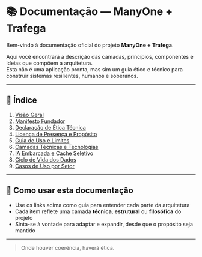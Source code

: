 # 📚 Documentação — ManyOne + Trafega

Bem-vindo à documentação oficial do projeto **ManyOne + Trafega**.

Aqui você encontrará a descrição das camadas, princípios, componentes e ideias que compõem a arquitetura.  
Esta não é uma aplicação pronta, mas sim um guia ético e técnico para construir sistemas resilientes, humanos e soberanos.

---

## 🧭 Índice

1. [Visão Geral](../README.md)
2. [Manifesto Fundador](../MANIFESTO.md)
3. [Declaração de Ética Técnica](../ETHICS.md)
4. [Licença de Presença e Propósito](../LICENSE-PRESENCE.md)
5. [Guia de Uso e Limites](../USAGE.md)
6. [Camadas Técnicas e Tecnologias](./camadas.md)
7. [IA Embarcada e Cache Seletivo](./ia_embarcada.md)
8. [Ciclo de Vida dos Dados](./ciclo_dados.md)
9. [Casos de Uso por Setor](./casos_de_uso.md)

---

## 📌 Como usar esta documentação

- Use os links acima como guia para entender cada parte da arquitetura
- Cada item reflete uma camada **técnica**, **estrutural** ou **filosófica** do projeto
- Sinta-se à vontade para adaptar e expandir, desde que o propósito seja mantido

---

> Onde houver coerência, haverá ética.
